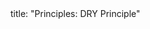<frontmatter>
title: "Principles: DRY Principle"
</frontmatter>

<include src="index-body.md" boilerplate />
